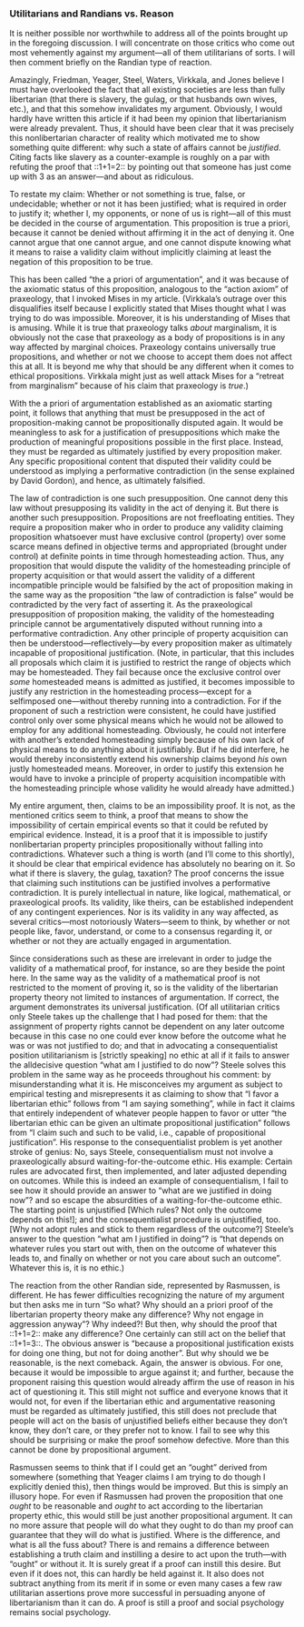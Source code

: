 ###  Utilitarians and Randians vs. Reason 

[^0]: Reply to “Symposium on Hoppe’s Argumentation Ethic”, *Liberty* (November 1988).

It is neither possible nor worthwhile to address all of the points brought up in the foregoing discussion. I will concentrate on those critics who come out most vehemently against my argument—all of them utilitarians of sorts. I will then comment briefly on the Randian type of reaction.

Amazingly, Friedman, Yeager, Steel, Waters, Virkkala, and Jones believe I must have overlooked the fact that all existing societies are less than fully libertarian (that there is slavery, the gulag, or that husbands own wives, etc.), and that this somehow invalidates my argument. Obviously, I would hardly have written this article if it had been my opinion that libertarianism were already prevalent. Thus, it should have been clear that it was precisely this nonlibertarian character of reality which motivated me to show something quite different: why such a state of affairs cannot be *justified*. Citing facts like slavery as a counter-example is roughly on a par with refuting the proof that ::1+1=2:: by pointing out that someone has just come up with 3 as an answer—and about as ridiculous.

To restate my claim: Whether or not something is true, false, or undecidable; whether or not it has been justified; what is required in order to justify it; whether I, my opponents, or none of us is right—all of this must be decided in the course of argumentation. This proposition is true a priori, because it cannot be denied without affirming it in the act of denying it. One cannot argue that one cannot argue, and one cannot dispute knowing what it means to raise a validity claim without implicitly claiming at least the negation of this proposition to be true.

This has been called “the a priori of argumentation”, and it was because of the axiomatic status of this proposition, analogous to the “action axiom” of praxeology, that I invoked Mises in my article. (Virkkala’s outrage over this disqualifies itself because I explicitly stated that Mises thought what I was trying to do was impossible. Moreover, it is his understanding of Mises that is amusing. While it is true that praxeology talks *about* marginalism, it is obviously not the case that praxeology as a body of propositions is in any way affected by marginal choices. Praxeology contains universally true propositions, and whether or not we choose to accept them does not affect this at all. It is beyond me why that should be any different when it comes to ethical propositions. Virkkala might just as well attack Mises for a “retreat from marginalism” because of his claim that praxeology is *true*.)

With the a priori of argumentation established as an axiomatic starting point, it follows that anything that must be presupposed in the act of proposition-making cannot be propositionally disputed again. It would be meaningless to ask for a justification of presuppositions which make the production of meaningful propositions possible in the first place. Instead, they must be regarded as ultimately justified by every proposition maker. Any specific propositional content that disputed their validity could be understood as implying a performative contradiction (in the sense explained by David Gordon), and hence, as ultimately falsified.

The law of contradiction is one such presupposition. One cannot deny this law without presupposing its validity in the act of denying it. But there is another such presupposition. Propositions are not freefloating entities. They require a proposition maker who in order to produce any validity claiming proposition whatsoever must have exclusive control (property) over some scarce means defined in objective terms and appropriated (brought under control) at definite points in time through homesteading action. Thus, any proposition that would dispute the validity of the homesteading principle of property acquisition or that would assert the validity of a different incompatible principle would be falsified by the act of proposition making in the same way as the proposition “the law of contradiction is false” would be contradicted by the very fact of asserting it. As the praxeological presupposition of proposition making, the validity of the homesteading principle cannot be argumentatively disputed without running into a performative contradiction. Any other principle of property acquisition can then be understood—reflectively—by every proposition maker as ultimately incapable of propositional justification. (Note, in particular, that this includes all proposals which claim it is justified to restrict the range of objects which may be homesteaded. They fail because once the exclusive control over *some* homesteaded means is admitted as justified, it becomes impossible to justify any restriction in the homesteading process—except for a selfimposed one—without thereby running into a contradiction. For if the proponent of such a restriction were consistent, he could have justified control only over some physical means which he would not be allowed to employ for any additional homesteading. Obviously, he could not interfere with another’s extended homesteading simply because of his own lack of physical means to do anything about it justifiably. But if he did interfere, he would thereby inconsistently extend his ownership claims beyond *his* own justly homesteaded means. Moreover, in order to justify this extension he would have to invoke a principle of property acquisition incompatible with the homesteading principle whose validity he would already have admitted.)

My entire argument, then, claims to be an impossibility proof. It is not, as the mentioned critics seem to think, a proof that means to show the impossibility of certain empirical events so that it could be refuted by empirical evidence. Instead, it is a proof that it is impossible to justify nonlibertarian property principles propositionally without falling into contradictions. Whatever such a thing is worth (and I’ll come to this shortly), it should be clear that empirical evidence has absolutely no bearing on it. So what if there is slavery, the gulag, taxation? The proof concerns the issue that claiming such institutions can be justified involves a performative contradiction. It is purely intellectual in nature, like logical, mathematical, or praxeological proofs. Its validity, like theirs, can be established independent of any contingent experiences. Nor is its validity in any way affected, as several critics—most notoriously Waters—seem to think, by whether or not people like, favor, understand, or come to a consensus regarding it, or whether or not they are actually engaged in argumentation.

Since considerations such as these are irrelevant in order to judge the validity of a mathematical proof, for instance, so are they beside the point here. In the same way as the validity of a mathematical proof is not restricted to the moment of proving it, so is the validity of the libertarian property theory not limited to instances of argumentation. If correct, the argument demonstrates its universal justification. (Of all utilitarian critics only Steele takes up the challenge that I had posed for them: that the assignment of property rights cannot be dependent on any later outcome because in this case no one could ever know before the outcome what he was or was not justified to do; and that in advocating a consequentialist position utilitarianism is [strictly speaking] no ethic at all if it fails to answer the alldecisive question “what am I justified to do now”? Steele solves this problem in the same way as he proceeds throughout his comment: by misunderstanding what it is. He misconceives my argument as subject to empirical testing and misrepresents it as claiming to show that “I favor a libertarian ethic” follows from “I am saying something”, while in fact it claims that entirely independent of whatever people happen to favor or utter “the libertarian ethic can be given an ultimate propositional justification” follows from “I claim such and such to be valid, i.e., capable of propositional justification”. His response to the consequentialist problem is yet another stroke of genius: No, says Steele, consequentialism must not involve a praxeologically absurd waiting-for-the-outcome ethic. His example: Certain rules are advocated first, then implemented, and later adjusted depending on outcomes. While this is indeed an example of consequentialism, I fail to see how it should provide an answer to “what are we justified in doing now”? and so escape the absurdities of a waiting-for-the-outcome ethic. The starting point is unjustified [Which rules? Not only the outcome depends on this!]; and the consequentialist procedure is unjustified, too. [Why not adopt rules and stick to them regardless of the outcome?] Steele’s answer to the question “what am I justified in doing”? is “that depends on whatever rules you start out with, then on the outcome of whatever this leads to, and finally on whether or not you care about such an outcome”. Whatever this is, it is no ethic.)

The reaction from the other Randian side, represented by Rasmussen, is different. He has fewer difficulties recognizing the nature of my argument but then asks me in turn “So what? Why should an a priori proof of the libertarian property theory make any difference? Why not engage in aggression anyway”? Why indeed?! But then, why should the proof that ::1+1=2:: make any difference? One certainly can still act on the belief that ::1+1=3::. The obvious answer is “because a propositional justification exists for doing one thing, but not for doing another”. But why should we be reasonable, is the next comeback. Again, the answer is obvious. For one, because it would be impossible to argue against it; and further, because the proponent raising this question would already affirm the use of reason in his act of questioning it. This still might not suffice and everyone knows that it would not, for even if the libertarian ethic and argumentative reasoning must be regarded as ultimately justified, this still does not preclude that people will act on the basis of unjustified beliefs either because they don’t know, they don’t care, or they prefer not to know. I fail to see why this should be surprising or make the proof somehow defective. More than this cannot be done by propositional argument.

Rasmussen seems to think that if I could get an “ought” derived from somewhere (something that Yeager claims I am trying to do though I explicitly denied this), then things would be improved. But this is simply an illusory hope. For even if Rasmussen had proven the proposition that one *ought* to be reasonable and *ought* to act according to the libertarian property ethic, this would still be just another propositional argument. It can no more assure that people will do what they ought to do than my proof can guarantee that they will do what is justified. Where is the difference, and what is all the fuss about? There is and remains a difference between establishing a truth claim and instilling a desire to act upon the truth—with “ought” or without it. It is surely great if a proof can instill this desire. But even if it does not, this can hardly be held against it. It also does not subtract anything from its merit if in some or even many cases a few raw utilitarian assertions prove more successful in persuading anyone of libertarianism than it can do. A proof is still a proof and social psychology remains social psychology.